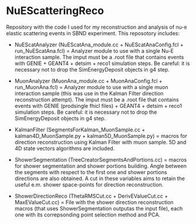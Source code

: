 # NuEScatteringReco
Repository with the code I used for my reconstruction and analysis of nu-e elastic scattering events in SBND experiment.
This reposotory includes:

- NuEScatAnalyzer (NuEScatAna_module.cc + NuEScatAnaConfig.fcl + run_NuEScatAna.fcl) = Analyzer module to use with a single Nu-E interaction sample. The imput must be a .root file that contains events with GENIE + GEANT4 + detsim + reco1 simulation steps. Be careful: it is necessary not to drop the SimEnergyDeposit objects in g4 step.

- MuonAnalyzer (MuonAna_module.cc + MuonAnaConfig.fcl + run_MuonAna.fcl) = Analyzer module to use with a single muon interaction sample (this was use in the Kalman Filter direction reconstruction attempt). The imput must be a .root file that contains events with GENIE (prodsingle fhicl files) + GEANT4 + detsim + reco1 simulation steps. Be careful: it is necessary not to drop the SimEnergyDeposit objects in g4 step.

- KalmanFilter (SegmentsForKalman_MuonSample.cc + kalman4D_MuonSample.py + kalman5D_MuonSample.py) = macros for direction reconstruction using Kalman Filter with muon sample. 5D and 4D state vectors algorithms are included.

- ShowerSegmentation (TreeCreatorSegmentsAndPortions.cc)  = macros for shower segmentation and shower portions building. Angle between the segments with respect to the first one and shower portions directions are also obtained. A cut in these variables aims to retain the useful e.m. shower space-points for direction reconstruction.

- ShowerDirectionReco (ThetaRMSCut.cc + DerivEValueCut.cc + MaxEValueCut.cc) = File with the shower direction reconstruction macros (that uses ShowerSegmentation outputas the input file), each one with its correpsonding point selection method and PCA.

